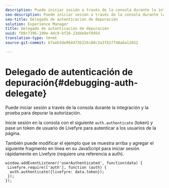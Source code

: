 ```yaml
---
description: Puede iniciar sesión a través de la consola durante la integración y la prueba para depurar la autorización.
seo-description: Puede iniciar sesión a través de la consola durante la integración y la prueba para depurar la autorización.
seo-title: Delegado de autenticación de depuración
solution: Experience Manager
title: Delegado de autenticación de depuración
uuid: fb0c7396-190e-4dc9-bf26-23dde9efd45d
translation-type: tm+mt
source-git-commit: 67aeb3de964473b326c88c3a3f81ff48a6a12652

---
```



# Delegado de autenticación de depuración{#debugging-auth-delegate}

Puede iniciar sesión a través de la consola durante la integración y la prueba para depurar la autorización.

Inicie sesión en la consola con el siguiente `auth.authenticate` (token) y pase un token de usuario de Livefyre para autenticar a los usuarios de la página.

También puede modificar el ejemplo que se muestra arriba y agregar el siguiente fragmento en línea en su JavaScript para iniciar sesión rápidamente en Livefyre (requiere una referencia a auth).

```
window.addEventListener('userAuthenticated', function(data) { 
 Livefyre.require(['auth'], function (auth) { 
  auth.authenticate({livefyre: data.token}); 
 }); 
});
```

